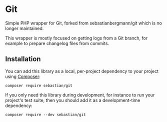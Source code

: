 # Git

Simple PHP wrapper for Git, forked from sebastianbergmann/git which is no longer maintained.

This wrapper is mostly focused on getting logs from a Git branch, for example to prepare changelog files from commits.

## Installation

You can add this library as a local, per-project dependency to your project using [Composer](https://getcomposer.org/):

    composer require sebastian/git

If you only need this library during development, for instance to run your project's test suite, then you should add it as a development-time dependency:

    composer require --dev sebastian/git

